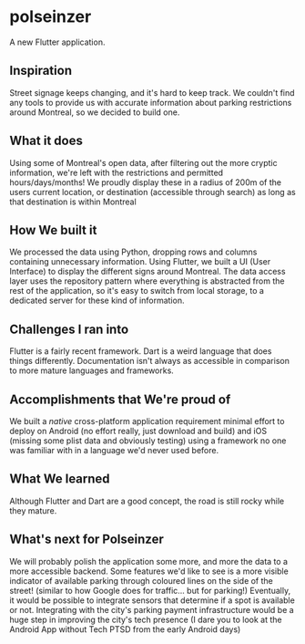# polseinzer

A new Flutter application.

## Inspiration
Street signage keeps changing, and it's hard to keep track. We couldn't find any tools to provide us with accurate information about parking restrictions around Montreal, so we decided to build one.

## What it does
Using some of Montreal's open data, after filtering out the more cryptic information, we're left with the restrictions and permitted hours/days/months! We proudly display these in a radius of 200m of the users current location, or destination (accessible through search) as long as that destination is within Montreal

## How We built it
We processed the data using Python, dropping rows and columns containing unnecessary information. Using Flutter, we built a UI (User Interface) to display the different signs around Montreal.
The data access layer uses the repository pattern where everything is abstracted from the rest of the application, so it's easy to switch from local storage, to a dedicated server for these kind of information.

## Challenges I ran into
Flutter is a fairly recent framework. Dart is a weird language that does things differently. Documentation isn't always as accessible in comparison to more mature languages and frameworks.

## Accomplishments that We're proud of
We built a *native* cross-platform application requirement minimal effort to deploy on Android (no effort really, just download and build) and iOS (missing some plist data and obviously testing) using a framework no one was familiar with in a language we'd never used before.

## What We learned
Although Flutter and Dart are a good concept, the road is still rocky while they mature.

## What's next for Polseinzer
We will probably polish the application some more, and more the data to a more accessible backend. Some features we'd like to see is a more visible indicator of available parking through coloured lines on the side of the street! (similar to how Google does for traffic... but for parking!) Eventually, it would be possible to integrate sensors that determine if a spot is available or not. Integrating with the city's parking payment infrastructure would be a huge step in improving the city's tech presence (I dare you to look at the Android App without Tech PTSD from the early Android days)
